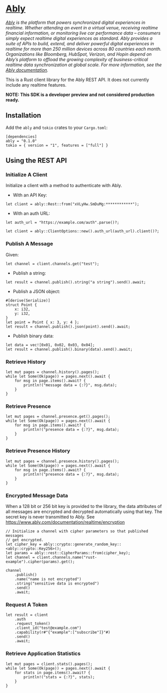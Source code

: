 # [Ably](https://www.ably.com)

_[Ably](https://ably.com) is the platform that powers synchronized digital experiences in realtime. Whether attending an event in a virtual venue, receiving realtime financial information, or monitoring live car performance data – consumers simply expect realtime digital experiences as standard. Ably provides a suite of APIs to build, extend, and deliver powerful digital experiences in realtime for more than 250 million devices across 80 countries each month. Organizations like Bloomberg, HubSpot, Verizon, and Hopin depend on Ably’s platform to offload the growing complexity of business-critical realtime data synchronization at global scale. For more information, see the [Ably documentation](https://ably.com/documentation)._

This is a Rust client library for the Ably REST API. It does not currently include any realtime features.

**NOTE: This SDK is a developer preview and not considered production ready.**

## Installation

Add the `ably` and `tokio` crates to your `Cargo.toml`:

```
[dependencies]
ably = "0.1.0"
tokio = { version = "1", features = ["full"] }
```

## Using the REST API

### Initialize A Client

Initialize a client with a method to authenticate with Ably.

- With an API Key:

```
let client = ably::Rest::from("xVLyHw.SmDuMg:************");
```

- With an auth URL:

```
let auth_url = "https://example.com/auth".parse()?;

let client = ably::ClientOptions::new().auth_url(auth_url).client()?;
```

### Publish A Message

Given:

```
let channel = client.channels.get("test");
```

- Publish a string:

```
let result = channel.publish().string("a string").send().await;
```

- Publish a JSON object:

```
#[derive(Serialize)]
struct Point {
    x: i32,
    y: i32,
}
let point = Point { x: 3, y: 4 };
let result = channel.publish().json(point).send().await;
```

- Publish binary data:

```
let data = vec![0x01, 0x02, 0x03, 0x04];
let result = channel.publish().binary(data).send().await;
```

### Retrieve History

```
let mut pages = channel.history().pages();
while let Some(Ok(page)) = pages.next().await {
    for msg in page.items().await? {
        println!("message data = {:?}", msg.data);
    }
}
```

### Retrieve Presence

```
let mut pages = channel.presence.get().pages();
while let Some(Ok(page)) = pages.next().await {
    for msg in page.items().await? {
        println!("presence data = {:?}", msg.data);
    }
}
```

### Retrieve Presence History

```
let mut pages = channel.presence.history().pages();
while let Some(Ok(page)) = pages.next().await {
    for msg in page.items().await? {
        println!("presence data = {:?}", msg.data);
    }
}
```

### Encrypted Message Data

When a 128 bit or 256 bit key is provided to the library, the data attributes of all messages are encrypted and decrypted automatically using that key. The secret key is never transmitted to Ably. See https://www.ably.com/documentation/realtime/encryption

```
// Initialize a channel with cipher parameters so that published messages
// get encrypted.
let cipher_key = ably::crypto::generate_random_key::<ably::crypto::Key256>();
let params = ably::rest::CipherParams::from(cipher_key);
let channel = client.channels.name("rust-example").cipher(params).get();

channel
    .publish()
    .name("name is not encrypted")
    .string("sensitive data is encrypted")
    .send()
    .await;
```


### Request A Token

```
let result = client
    .auth
    .request_token()
    .client_id("test@example.com")
    .capability(r#"{"example":["subscribe"]}"#)
    .send()
    .await;
```

### Retrieve Application Statistics

```
let mut pages = client.stats().pages();
while let Some(Ok(page)) = pages.next().await {
    for stats in page.items().await? {
        println!("stats = {:?}", stats);
    }
}
```
